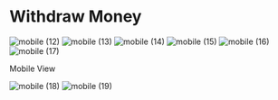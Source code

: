 ﻿# Withdraw Money
![mobile (12)](https://user-images.githubusercontent.com/68375571/215320840-8eb10aef-a3bb-484e-8472-fae5fff36e15.png)
![mobile (13)](https://user-images.githubusercontent.com/68375571/215320847-348d8975-a40d-4773-ab4d-9c915bbfc7a6.png)
![mobile (14)](https://user-images.githubusercontent.com/68375571/215320854-9d218ae0-edbc-47e7-b58c-1b493a42e28c.png)
![mobile (15)](https://user-images.githubusercontent.com/68375571/215320866-a7c35a51-eff9-43e1-bee4-6060b53e7fba.png)
![mobile (16)](https://user-images.githubusercontent.com/68375571/215320875-b13dd47a-bb06-4179-a598-6d895efa4678.png)
![mobile (17)](https://user-images.githubusercontent.com/68375571/215320880-6874ad0d-5583-4c49-be90-d36ff8399505.png)


Mobile View

![mobile (18)](https://user-images.githubusercontent.com/68375571/215320899-a51ece62-eb28-47ba-96b0-f2d17a2b1332.png)
![mobile (19)](https://user-images.githubusercontent.com/68375571/215320910-40c6d460-20f0-47ee-8ea9-6813f2d3a18b.png)
